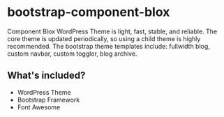 # bootstrap-component-blox
Component Blox WordPress Theme is light, fast, stable, and reliable. The core theme is updated periodically, so using a child theme is highly recommended. The bootstrap theme templates include: fullwidth blog, custom navbar, custom togglor, blog archive.
<h2> What's included? </h2>
<ul>
 <li>WordPress Theme</li>
 <li>Bootstrap Framework</li>
 <li>Font Awesome</li>
</ul>
